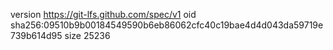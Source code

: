 version https://git-lfs.github.com/spec/v1
oid sha256:09510b9b00184549590b6eb86062cfc40c19bae4d4d043da59719e739b614d95
size 25236
